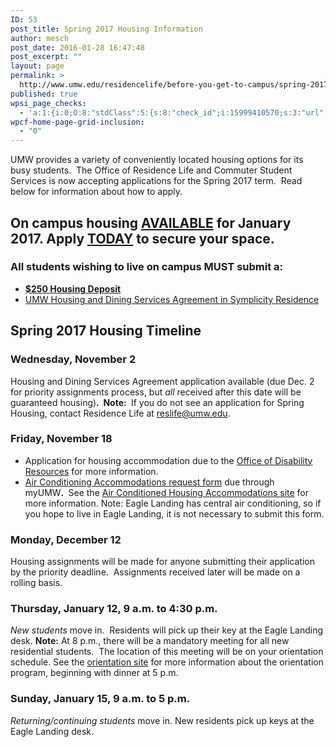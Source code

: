 ```yaml
---
ID: 53
post_title: Spring 2017 Housing Information
author: mesch
post_date: 2016-01-28 16:47:48
post_excerpt: ""
layout: page
permalink: >
  http://www.umw.edu/residencelife/before-you-get-to-campus/spring-2017-housing-information/
published: true
wpsi_page_checks:
  - 'a:1:{i:0;O:8:"stdClass":5:{s:8:"check_id";i:15999410570;s:3:"url";s:90:"http://www.umw.edu/residencelife/before-you-get-to-campus/spring-2016-housing-information/";s:6:"status";s:8:"checking";s:6:"_links";O:8:"stdClass":1:{s:9:"pagecheck";s:65:"https://api.siteimprove.com/v1/sites/448702/pagecheck/15999410570";}s:4:"time";i:1457621287;}}'
wpcf-home-page-grid-inclusion:
  - "0"
---
```

UMW provides a variety of conveniently located housing options for its busy students.  The Office of Residence Life and Commuter Student Services is now accepting applications for the Spring 2017 term.  Read below for information about how to apply.
<h2>On campus housing <strong><u>AVAILABLE</u></strong> for January 2017. Apply <strong><u>TODAY</u></strong> to secure your space.</h2>
<h3><strong>All</strong> students wishing to live on campus <strong>MUST</strong> submit a:<strong> </strong></h3>
<ul>
 	<li><a href="http://students.umw.edu/residencelife/deposit/"><strong>$250 Housing Deposit</strong></a></li>
 	<li><a href="http://students.umw.edu/residencelife/agreementinfo/">UMW Housing and Dining Services Agreement in Symplicity Residence</a></li>
</ul>
<h2>Spring 2017 Housing Timeline</h2>
<h3>Wednesday, November 2</h3>
Housing and Dining Services Agreement application available (due Dec. 2 for priority assignments process, but <em>all</em> received after this date will be guaranteed housing)<strong>.  Note: </strong> If you do not see an application for Spring Housing, contact Residence Life at <a href="mailto:reslife@umw.edu">reslife@umw.edu</a>.
<h3>Friday, November 18</h3>
<ul>
 	<li>Application for housing accommodation due to the <a href="http://academics.umw.edu/disability/accommodations/housing-accommodations/">Office of Disability Resources</a> for more information.</li>
 	<li><a href="https://orgsync.com/59554/forms/87507">Air Conditioning Accommodations request form</a> due through myUMW<strong>. </strong> See the <a href="http://www.umw.edu/residencelife/before-you-get-to-campus/air-conditioned/">Air Conditioned Housing Accommodations site</a> for more information. Note: Eagle Landing has central air conditioning, so if you hope to live in Eagle Landing, it is not necessary to submit this form.</li>
</ul>
<h3>Monday, December 12</h3>
Housing assignments will be made for anyone submitting their application by the priority deadline.  Assignments received later will be made on a rolling basis.
<h3>Thursday, January 12, 9 a.m. to 4:30 p.m.</h3>
<em>New students</em> move in.  Residents will pick up their key at the Eagle Landing desk. <strong>Note:</strong> At 8 p.m., there will be a mandatory meeting for all new residential students.  The location of this meeting will be on your orientation schedule. See the <a href="http://orientation.umw.edu">orientation site</a> for more information about the orientation program, beginning with dinner at 5 p.m.
<h3>Sunday, January 15, 9 a.m. to 5 p.m.</h3>
<em>Returning/continuing students</em> move in. New residents pick up keys at the Eagle Landing desk.